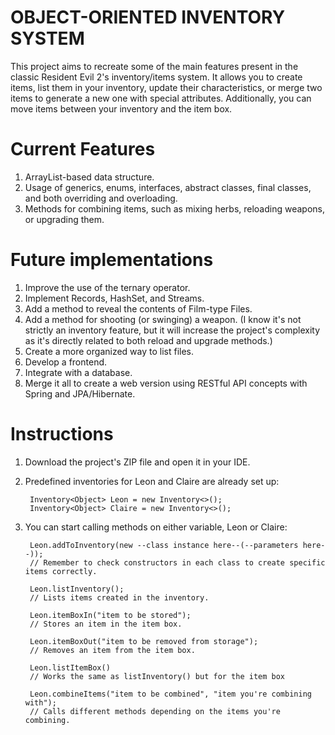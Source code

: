 # OBJECT-ORIENTED INVENTORY SYSTEM

This project aims to recreate some of the main features present in the classic Resident Evil 2's inventory/items system. It allows you to create items, list them in your inventory, update their characteristics, or merge two items to generate a new one with special attributes. Additionally, you can move items between your inventory and the item box.

# Current Features

1. ArrayList-based data structure.
2. Usage of generics, enums, interfaces, abstract classes, final classes, and both overriding and overloading.
3. Methods for combining items, such as mixing herbs, reloading weapons, or upgrading them.

# Future implementations

1. Improve the use of the ternary operator.
2. Implement Records, HashSet, and Streams.
3. Add a method to reveal the contents of Film-type Files.
4. Add a method for shooting (or swinging) a weapon. (I know it's not strictly an inventory feature, but it will increase the project's complexity as it's directly related to both reload and upgrade methods.)
6. Create a more organized way to list files.
7. Develop a frontend.
8. Integrate with a database.
9. Merge it all to create a web version using RESTful API concepts with Spring and JPA/Hibernate.

# Instructions

1. Download the project's ZIP file and open it in your IDE.
2. Predefined inventories for Leon and Claire are already set up:

        Inventory<Object> Leon = new Inventory<>();
        Inventory<Object> Claire = new Inventory<>();

3. You can start calling methods on either variable, Leon or Claire:

        Leon.addToInventory(new --class instance here--(--parameters here--));
        // Remember to check constructors in each class to create specific items correctly.

        Leon.listInventory(); 
        // Lists items created in the inventory.

        Leon.itemBoxIn("item to be stored"); 
        // Stores an item in the item box.

        Leon.itemBoxOut("item to be removed from storage"); 
        // Removes an item from the item box.

        Leon.listItemBox()
        // Works the same as listInventory() but for the item box

        Leon.combineItems("item to be combined", "item you're combining with"); 
        // Calls different methods depending on the items you're combining.
